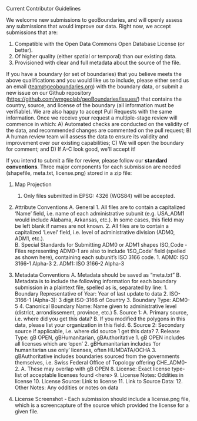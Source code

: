 Current Contributor Guidelines

We welcome new submissions to geoBoundaries, and will openly assess any submissions that would improve our data. Right now, we accept submissions that are:



1. Compatible with the Open Data Commons Open Database License (or better). 
2. Of higher quality (either spatial or temporal) than our existing data. 
3. Provisioned with clear and full metadata about the source of the file.

If you have a boundary (or set of boundaries) that you believe meets the above qualifications and you would like us to include, please either send us an email (team@geoboundaries.org) with the boundary data, or submit a new issue on our Github repository (https://github.com/wmgeolab/geoBoundaries/issues/) that contains the country, source, and license of the boundary (all information must be verifiable). We are also happy to accept Pull Requests with the same information. Once we receive your request a multiple-stage review will commence in which: A) Automated checks are conducted on the validity of the data, and recommended changes are commented on the pull request; B) A human review team will assess the data to ensure its validity and improvement over our existing capabilities; C) We will open the boundary for comment; and D) If A-C look good, we'll accept it!

If you intend to submit a file for review, please follow our **standard conventions**. Three major components for each submission are needed (shapefile, meta.txt, license.png) stored in a zip file:



1. Map Projection
	1. Only files submitted in EPSG: 4326 (WGS84) will be accepted.
3. Attribute Conventions
    A. General
        1. All files are to contain a capitalized ‘Name’ field, i.e. name of each administrative subunit (e.g. USA_ADM1 would include Alabama, Arkansas, etc.).  In some cases, this field may be left blank if names are not known.
        2. All files are to contain a capitalized ‘Level’ field, i.e. level of administrative division (ADM0, ADM1, etc.).  
    B. Special Standards for Submitting ADM0 or ADM1 shapes
        ISO_Code - Files representing ADM0-1 are also to include ‘ISO_Code’ field (spelled as shown here), containing each subunit’s ISO 3166 code.
           1. ADM0: ISO 3166-1 Alpha-3
           2. ADM1: ISO 3166-2 Alpha-3 
3. Metadata Conventions
    A. Metadata should be saved as “meta.txt”
    B. Metadata is to include the following information for each boundary submission in a plaintext file, spelled as is, separated by line:
        1. Boundary Representative of Year: 
            Year of last update to data
        2. ISO-3166-1 (Alpha-3):
            3 digit ISO-3166 of Country
        3. Boundary Type:
            ADM0-5
        4. Canonical Boundary Name:
            Name given to administrative level (district, arrondissement, province, etc.)
        5. Source 1: 
            A. Primary source, i.e. where did you get this data? 
            B. If you modified the polygons in this data, please list your organization in this field.
        6. Source 2:
            Secondary source if applicable, i.e. where did source 1 get this data?
        7. Release Type: 
            gB OPEN, gBHumanitarian, gBAuthoritative
                1. gB OPEN includes all licenses which are ‘open’
                2. gBHumanitarian includes ‘for humanitarian use only’ licenses, often HUMDATA/OCHA
                3. gBAuthoritative includes boundaries sourced from the governments themselves, i.e. Swiss Federal Office of Topology offering CHE_ADM0-2.
                    A. These may overlap with gB OPEN
        8. License: 
            Exact license type- list of acceptable licenses found &lt;here>
        9. License Notes: 
            Oddities in license
        10. License Source: 
            Link to license
        11. Link to Source Data: 
        12. Other Notes: 
            Any oddities or notes on data 

4. License Screenshot - Each submission should include a license.png file, which is a screencapture of the source which provided the license for a given file.

			
